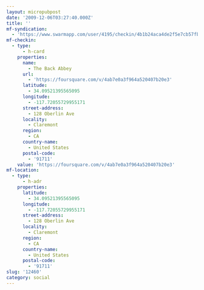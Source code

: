 ```yaml
---
layout: micropubpost
date: '2009-12-06T03:27:40.000Z'
title: ''
mf-syndication:
  - 'https://www.swarmapp.com/user/4195/checkin/4b1b24aca4de2f5e7cb57fbb'
mf-checkin:
  - type:
      - h-card
    properties:
      name:
        - The Back Abbey
      url:
        - 'https://foursquare.com/v/4ab7e0a3f964a520407b20e3'
      latitude:
        - 34.09521395565095
      longitude:
        - -117.72055729955171
      street-address:
        - 128 Oberlin Ave
      locality:
        - Claremont
      region:
        - CA
      country-name:
        - United States
      postal-code:
        - '91711'
    value: 'https://foursquare.com/v/4ab7e0a3f964a520407b20e3'
mf-location:
  - type:
      - h-adr
    properties:
      latitude:
        - 34.09521395565095
      longitude:
        - -117.72055729955171
      street-address:
        - 128 Oberlin Ave
      locality:
        - Claremont
      region:
        - CA
      country-name:
        - United States
      postal-code:
        - '91711'
slug: '12460'
category: social
---
```

